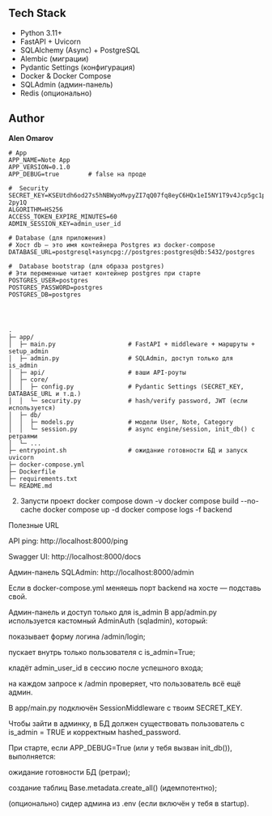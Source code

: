 ## Tech Stack
- Python 3.11+
- FastAPI + Uvicorn
- SQLAlchemy (Async) + PostgreSQL
- Alembic (миграции)
- Pydantic Settings (конфигурация)
- Docker & Docker Compose
- SQLAdmin (админ-панель)
- Redis (опционально)

## Author
**Alen Omarov**  
````` 
# App 
APP_NAME=Note App
APP_VERSION=0.1.0
APP_DEBUG=true        # false на проде

#  Security
SECRET_KEY=KSEUtdh6od27s5hNBWyoMvpyZI7qQ07fq8eyC6HQx1eI5NY1T9v4Jcp5gc1p56Ra2nwwXKjmS85N5LSj-2py1Q
ALGORITHM=HS256
ACCESS_TOKEN_EXPIRE_MINUTES=60
ADMIN_SESSION_KEY=admin_user_id

# Database (для приложения) 
# Хост db — это имя контейнера Postgres из docker-compose
DATABASE_URL=postgresql+asyncpg://postgres:postgres@db:5432/postgres

#  Database bootstrap (для образа postgres) 
# Эти переменные читает контейнер postgres при старте
POSTGRES_USER=postgres
POSTGRES_PASSWORD=postgres
POSTGRES_DB=postgres


````` 

````` 


.
├─ app/
│  ├─ main.py                    # FastAPI + middleware + маршруты + setup_admin
│  ├─ admin.py                   # SQLAdmin, доступ только для is_admin
│  ├─ api/                       # ваши API-роуты
│  ├─ core/
│  │  ├─ config.py               # Pydantic Settings (SECRET_KEY, DATABASE_URL и т.д.)
│  │  └─ security.py             # hash/verify password, JWT (если используется)
│  ├─ db/
│  │  ├─ models.py               # модели User, Note, Category
│  │  └─ session.py              # async engine/session, init_db() c ретраями
│  └─ ...
├─ entrypoint.sh                 # ожидание готовности БД и запуск uvicorn
├─ docker-compose.yml
├─ Dockerfile
├─ requirements.txt
└─ README.md
````` 

2) Запусти проект 
docker compose down -v
docker compose build --no-cache
docker compose up -d
docker compose logs -f backend

Полезные URL

API ping: http://localhost:8000/ping

Swagger UI: http://localhost:8000/docs

Админ-панель SQLAdmin: http://localhost:8000/admin

Если в docker-compose.yml меняешь порт backend на хосте — подставь свой.


Админ-панель и доступ только для is_admin
В app/admin.py используется кастомный AdminAuth (sqladmin), который:

показывает форму логина /admin/login;

пускает внутрь только пользователя с is_admin=True;

кладёт admin_user_id в сессию после успешного входа;

на каждом запросе к /admin проверяет, что пользователь всё ещё админ.

В app/main.py подключён SessionMiddleware с твоим SECRET_KEY.

Чтобы зайти в админку, в БД должен существовать пользователь с is_admin = TRUE и корректным hashed_password.

При старте, если APP_DEBUG=True (или у тебя вызван init_db()), выполняется:

ожидание готовности БД (ретраи);

создание таблиц Base.metadata.create_all() (идемпотентно);

(опционально) сидер админа из .env (если включён у тебя в startup).



